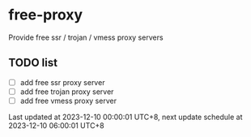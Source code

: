 
# free-proxy
Provide free ssr / trojan / vmess proxy servers


## TODO list
- [ ] add free ssr proxy server
- [ ] add free trojan proxy server
- [ ] add free vmess proxy server

Last updated at 2023-12-10 00:00:01 UTC+8, next update schedule at 2023-12-10 06:00:01 UTC+8

